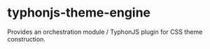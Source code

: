 # typhonjs-theme-engine
Provides an orchestration module / TyphonJS plugin for CSS theme construction.
